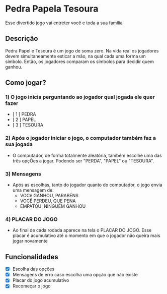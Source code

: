 # Pedra Papela Tesoura
Esse divertido jogo vai entreter você e toda a sua família 

## Descrição
Pedra Papel e Tesoura é um jogo de soma zero. Na vida real os jogadores devem 
simultaneamente esticar a mão, na qual cada uma forma um símbolo. Então, os jogadores 
comparam os símbolos para decidir quem ganhou.

## Como jogar?
### 1) O jogo inicia perguntando ao jogador qual jogada ele quer fazer
  * [ 1 ] PEDRA
  * [ 2 ] PAPEL
  * [ 3 ] TESOURA
### 2) Após o jogador iniciar o jogo, o computador também faz a sua jogada
  * O computador, de forma totalmente aleatória, também escolhe uma das três opçÕes a jogar. 
Podendo ser "PERDA", "PAPEL" ou "TESOURA".
### 3) Mensagens
  * Após as escolhas, tanto do jogador quanto do computador, o jogo envia uma mensagem de:
    * VOCê GANHOU, PARABÉNS
    * VOCÊ PERDEU, QUE PENA
    * EMPATOU! NINGUÉM GANHOU
### 4) PLACAR DO JOGO
  * Ao final de cada rodada aparece na tela o PLACAR DO JOGO. Esse placar é acumulativo até 
o momento em que o jogador não queira mais jogar novamente

## Funcionalidades
 - [x] Escolha das opções
 - [x] Mensagens de erro caso escolha uma opção que não existe
 - [x] Placar do jogo acumulativo
 - [x] Recomeçar o jogo
